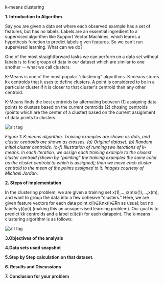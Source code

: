 k-means clustering

**1. Introduction to Algorithm**

Say you are given a data set where each observed example has a set of features, but has no labels. Labels are an essential ingredient to a supervised algorithm like Support Vector Machines, which learns a hypothesis function to predict labels given features. So we can't run supervised learning. What can we do?

One of the most straightforward tasks we can perform on a data set without labels is to find groups of data in our dataset which are similar to one another -- what we call clusters.

K-Means is one of the most popular "clustering" algorithms. K-means stores kk centroids that it uses to define clusters. A point is considered to be in a particular cluster if it is closer to that cluster's centroid than any other centroid.

K-Means finds the best centroids by alternating between (1) assigning data points to clusters based on the current centroids (2) chosing centroids (points which are the center of a cluster) based on the current assignment of data points to clusters.

![alt tag](http://stanford.edu/~cpiech/cs221/img/kmeansViz.png)

_Figure 1: K-means algorithm. Training examples are shown as dots, and cluster centroids are shown as crosses. (a) Original dataset. (b) Random initial cluster centroids. (c-f) Illustration of running two iterations of k-means. In each iteration, we assign each training example to the closest cluster centroid (shown by "painting" the training examples the same color as the cluster centroid to which is assigned); then we move each cluster centroid to the mean of the points assigned to it. Images courtesy of Michael Jordan._

**2. Steps of implementation**

In the clustering problem, we are given a training set x(1),...,x(m)x(1),...,x(m), and want to group the data into a few cohesive "clusters." Here, we are given feature vectors for each data point x(i)∈ℝnx(i)∈Rn as usual; but no labels y(i)y(i) (making this an unsupervised learning problem). Our goal is to predict kk centroids and a label c(i)c(i) for each datapoint. The k-means clustering algorithm is as follows:

![alt tag](http://stanford.edu/~cpiech/cs221/img/kmeansMath.png)

**3.Objectives of the analysis**

**4.Data sets used snapshot**

**5.Step by Step calculation on that dataset.**

**6. Results and Discussions**

**7. Conclusion for your problem**
